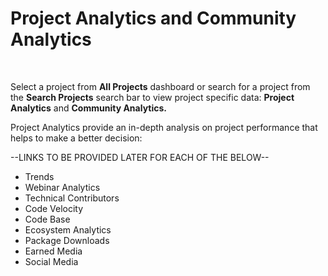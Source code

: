 # Project Analytics and Community Analytics

​

Select a project from **All Projects** dashboard or search for a project from the **Search Projects** search bar to view project specific data: **Project Analytics** and **Community Analytics.**

Project Analytics provide an in-depth analysis on project performance that helps to make a better decision:

\--LINKS TO BE PROVIDED LATER FOR EACH OF THE BELOW--

* Trends
* Webinar Analytics
* Technical Contributors
* Code Velocity
* Code Base
* Ecosystem Analytics
* Package Downloads
* Earned Media
* Social Media
